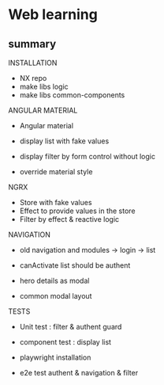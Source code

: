 # Web learning

## summary

INSTALLATION
- NX repo
- make libs logic
- make libs common-components

ANGULAR MATERIAL 
- Angular material 
- display list with fake values 
- display filter by form control without logic 

- override material style

NGRX
- Store with fake values
- Effect to provide values in the store
- Filter by effect & reactive logic 

NAVIGATION
- old navigation and modules
	-> login
	-> list
- canActivate list should be authent 

- hero details as modal
- common modal layout

TESTS
- Unit test : filter & authent guard
- component test : display list

- playwright installation
- e2e test authent & navigation & filter 

